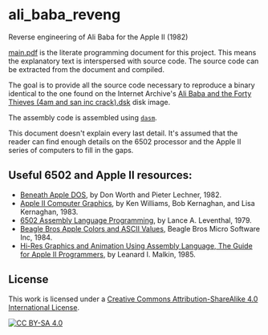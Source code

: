 # ali_baba_reveng
Reverse engineering of Ali Baba for the Apple II (1982)

[main.pdf](main.pdf) is the literate programming document for this project. This means the explanatory text is interspersed with source code. The source code can be extracted from the document and compiled.

The goal is to provide all the source code necessary to reproduce a binary identical to the one found on the Internet Archive's [Ali Baba and the Forty Thieves (4am and san inc crack).dsk](https://archive.org/details/AliBabaAndTheFortyThieves4amCrack) disk image.

The assembly code is assembled using [`dasm`](https://dasm-assembler.github.io/).

This document doesn't explain every last detail. It's assumed that the reader can find enough details on the 6502 processor and the Apple II series of computers to fill in the gaps.

## Useful 6502 and Apple II resources:

* [Beneath Apple DOS](https://archive.org/details/beneath-apple-dos), by Don Worth and Pieter Lechner, 1982.
* [Apple II Computer Graphics](https://archive.org/details/williams-et-al-1983-apple-ii-computer-graphics), by Ken Williams, Bob Kernaghan, and Lisa Kernaghan, 1983.
* [6502 Assembly Language Programming](https://archive.org/details/6502alp), by Lance A. Leventhal, 1979.
* [Beagle Bros Apple Colors and ASCII Values](https://archive.org/details/Beagle_Bros-Poster_1), Beagle Bros Micro Software Inc, 1984.
* [Hi-Res Graphics and Animation Using Assembly Language, The Guide for Apple II Programmers](https://archive.org/details/hi-res-graphics-and-animation-using-assembly-language), by Leanard I. Malkin, 1985.

## License

This work is licensed under a
[Creative Commons Attribution-ShareAlike 4.0 International License][cc-by-sa].

[![CC BY-SA 4.0][cc-by-sa-image]][cc-by-sa]

[cc-by-sa]: http://creativecommons.org/licenses/by-sa/4.0/
[cc-by-sa-image]: https://licensebuttons.net/l/by-sa/4.0/88x31.png
[cc-by-sa-shield]: https://img.shields.io/badge/License-CC%20BY--SA%204.0-lightgrey.svg
